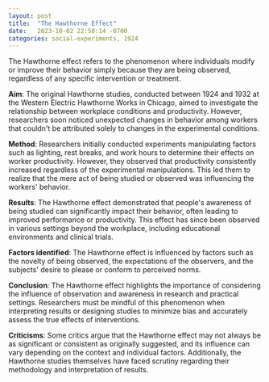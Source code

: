 ```yaml
---
layout: post
title:  "The Hawthorne Effect"
date:   2023-10-02 22:50:14 -0700
categories: social-experiments, 1924
---
```


The Hawthorne effect refers to the phenomenon where individuals modify or improve their behavior simply because they are being observed, regardless of any specific intervention or treatment.

**Aim**: The original Hawthorne studies, conducted between 1924 and 1932 at the Western Electric Hawthorne Works in Chicago, aimed to investigate the relationship between workplace conditions and productivity. However, researchers soon noticed unexpected changes in behavior among workers that couldn't be attributed solely to changes in the experimental conditions.

**Method**: Researchers initially conducted experiments manipulating factors such as lighting, rest breaks, and work hours to determine their effects on worker productivity. However, they observed that productivity consistently increased regardless of the experimental manipulations. This led them to realize that the mere act of being studied or observed was influencing the workers' behavior.

**Results**: The Hawthorne effect demonstrated that people's awareness of being studied can significantly impact their behavior, often leading to improved performance or productivity. This effect has since been observed in various settings beyond the workplace, including educational environments and clinical trials.

**Factors identified**: The Hawthorne effect is influenced by factors such as the novelty of being observed, the expectations of the observers, and the subjects' desire to please or conform to perceived norms.

**Conclusion**: The Hawthorne effect highlights the importance of considering the influence of observation and awareness in research and practical settings. Researchers must be mindful of this phenomenon when interpreting results or designing studies to minimize bias and accurately assess the true effects of interventions.

**Criticisms**: Some critics argue that the Hawthorne effect may not always be as significant or consistent as originally suggested, and its influence can vary depending on the context and individual factors. Additionally, the Hawthorne studies themselves have faced scrutiny regarding their methodology and interpretation of results.